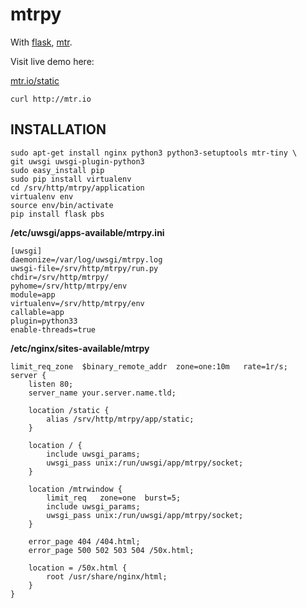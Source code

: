 # mtrpy

With [flask](http://flask.pocoo.org), [mtr](http://www.bitwizard.nl/mtr/).

Visit live demo here:

[mtr.io/static](http://mtr.io/static)

```
curl http://mtr.io
```

## INSTALLATION

```
sudo apt-get install nginx python3 python3-setuptools mtr-tiny \
git uwsgi uwsgi-plugin-python3
sudo easy_install pip
sudo pip install virtualenv
cd /srv/http/mtrpy/application
virtualenv env
source env/bin/activate
pip install flask pbs
```

**/etc/uwsgi/apps-available/mtrpy.ini**

```
[uwsgi]
daemonize=/var/log/uwsgi/mtrpy.log
uwsgi-file=/srv/http/mtrpy/run.py
chdir=/srv/http/mtrpy/
pyhome=/srv/http/mtrpy/env
module=app
virtualenv=/srv/http/mtrpy/env
callable=app
plugin=python33
enable-threads=true
```

**/etc/nginx/sites-available/mtrpy**

```
limit_req_zone  $binary_remote_addr  zone=one:10m   rate=1r/s;
server {
    listen 80;
    server_name your.server.name.tld;

    location /static {
        alias /srv/http/mtrpy/app/static;
    }

    location / {
        include uwsgi_params;
        uwsgi_pass unix:/run/uwsgi/app/mtrpy/socket;
    }

    location /mtrwindow {
        limit_req   zone=one  burst=5;
        include uwsgi_params;
        uwsgi_pass unix:/run/uwsgi/app/mtrpy/socket;
    }

    error_page 404 /404.html;
    error_page 500 502 503 504 /50x.html;

    location = /50x.html {
        root /usr/share/nginx/html;
    }
}
```

